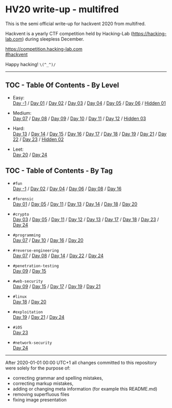 # HV20 write-up - multifred

This is the semi official write-up for hackvent 2020 from multifred.

<!-- ...10....:...20....:...30....:...40....:...50....:...60....:...70....:. -->
Hackvent is a yearly CTF competition held by Hacking-Lab
(<https://hacking-lab.com>) during sleepless December.

<https://competition.hacking-lab.com>\
[#hackvent](https://twitter.com/hashtag/hackvent)

Happy hacking! `\(^_^)/`

-----

## TOC - Table Of Contents - By Level

* Easy:\
  [Day -1](day-1/) / [Day 01](day01/) / [Day 02](day02/) / [Day 03](day03/) / 
  [Day 04](day04/) / [Day 05](day05/) / [Day 06](day06/) / [Hidden 01](hid01/)

* Medium:\
  [Day 07](day07/) / [Day 08](day08/) / [Day 09](day09/) / [Day 10](day10/) / 
  [Day 11](day11/) / [Day 12](day12/) / [Hidden 03](hid03/)

* Hard:\
  [Day 13](day13/) / [Day 14](day14/) / [Day 15](day15/) / [Day 16](day16/) /
  [Day 17](day17/) / [Day 18](day18/) / [Day 19](day19/) / [Day 21](day21/) /
  [Day 22](day22/) / [Day 23](day23/) / [Hidden 02](hid02/)

* Leet:\
  [Day 20](day20/) / [Day 24](day24/)


## TOC - Table of Contents - By Tag

* `#fun`\
  [Day -1](day-1/) / [Day 02](day02/) / [Day 04](day04/) / [Day 06](day06/) / 
  [Day 08](day08/) / [Day 16](day16/)

* `#forensic`\
  [Day 01](day01/) / [Day 05](day05/) / [Day 11](day11/) / [Day 13](day13/) / 
  [Day 14](day14/) / [Day 18](day18/) / [Day 20](day20/)

* `#crypto`\
  [Day 03](day03/) / [Day 05](day05/) / [Day 11](day11/) / [Day 12](day12/) / 
  [Day 13](day13/) / [Day 17](day17/) / [Day 18](day18/) / [Day 23](day23/) / 
  [Day 24](day24/)

* `#programming`\
  [Day 07](day07/) / [Day 10](day10/) / [Day 16](day16/) / [Day 20](day20/)

* `#reverse-engineering`\
  [Day 07](day07/) / [Day 08](day08/) / [Day 14](day14/) / [Day 22](day22/) / 
  [Day 24](day24/)

* `#penetration-testing`\
  [Day 09](day09/) / [Day 15](day15/)

* `#web-security`\
  [Day 09](day09/) / [Day 15](day15/) / [Day 17](day17/) / [Day 19](day19/) / 
  [Day 21](day21/)

* `#linux`\
  [Day 18](day18/) / [Day 20](day20/)

* `#exploitation`\
  [Day 19](day19/) / [Day 21](day21/) / [Day 24](day24/)

* `#iOS`\
  [Day 23](day23/)

* `#network-security`\
  [Day 24](day24/)

-----

After 2020-01-01 00:00 UTC+1 all changes committed to this repository were
solely for the purpose of:

* correcting grammar and spelling mistakes,
* correcting markup mistakes,
* adding or changing meta information (for example this README.md)
* removing superfluous files
* fixing image presentation

